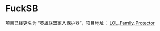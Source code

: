 # FuckSB
项目已经更名为 “英雄联盟家人保护器”，项目地址：
[LOL_Family_Protector](https://github.com/MisterZakary/LOL_Family_Protector)
